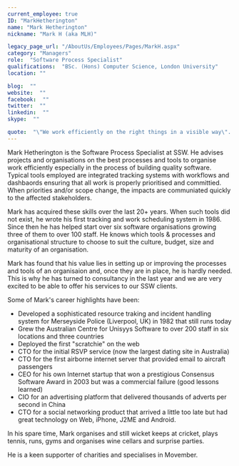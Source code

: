 ```yaml
---
current_employee: true
ID: "MarkHetherington"
name: "Mark Hetherington"
nickname: "Mark H (aka MLH)"

legacy_page_url: "/AboutUs/Employees/Pages/MarkH.aspx"
category: "Managers"
role:  "Software Process Specialist"
qualifications:  "BSc. (Hons) Computer Science, London University"
location: ""

blog:  ""
website:  ""
facebook:  ""
twitter:  ""
linkedin:  ""
skype:  ""

quote:  "\"We work efficiently on the right things in a visible way\".  If you really do this properly, your customers, whether internal or external, will have no reason to ever complain."
---
```


Mark Hetherington is the Software Process Specialist at SSW. He advises projects and organisations on the best processes and tools to organise work efficiently especially in the process of building quality software. Typical tools employed are integrated tracking systems with workflows and dashbaords ensuring that all work is properly prioritised and committied. When priorities and/or scope change, the impacts are communiated quickly to the affected stakeholders.  

 Mark has acquired these skills over the last 20+ years. When such tools did not exist, he wrote his first tracking and work scheduling system in 1986. Since then he has helped start over six software organisations growing three of them to over 100 staff. He knows which tools & processes and organisational structure to choose to suit the culture, budget, size and maturity of an organisation.  

 Mark has found that his value lies in setting up or improving the processes and tools of an organisaion and, once they are in place, he is hardly needed. This is why he has turned to consultancy in the last year and we are very excited to be able to offer his services to our SSW clients.  

 Some of Mark's career highlights have been:

*   Developed a sophisticated resource traking and incident handling system for Merseyside Police (Liverpool, UK) in 1982 that still runs today 
*   Grew the Australian Centre for Unisyys Software to over 200 staff in six locations and three countries 
*   Deployed the first "scratchie" on the web 
*   CTO for the initial RSVP service (now the largest dating site in Australia) 
*   CTO for the first airborne internet server that provided email to aircraft passengers 
*   CEO for his own Internet startup that won a prestigious Consensus Software Award in 2003 but was a commercial failure (good lessons learned) 
*   CIO for an advertising platform that delivered thousands of adverts per second in China 
*   CTO for a social networking product that arrived a little too late but had great technology on Web, iPhone, J2ME and Android.  

In his spare time, Mark organises and still wicket keeps at cricket, plays tennis, runs, gyms and organises wine cellars and surprise parties.   

 He is a keen supporter of charities and specialises in Movember.